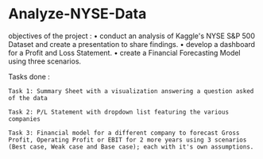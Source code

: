 # Analyze-NYSE-Data

objectives of the project :
•	conduct an analysis of Kaggle's NYSE S&P 500 Dataset and create a presentation to share findings.
•	develop a dashboard for a Profit and Loss Statement.
•	create a Financial Forecasting Model using three scenarios.

Tasks done :

	Task 1: Summary Sheet with a visualization answering a question asked of the data
 
	Task 2: P/L Statement with dropdown list featuring the various companies
 
	Task 3: Financial model for a different company to forecast Gross Profit, Operating Profit or EBIT for 2 more years using 3 scenarios (Best case, Weak case and Base case); each with it's own assumptions.
